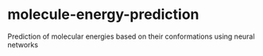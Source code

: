 # molecule-energy-prediction

Prediction of molecular energies based on their conformations using neural networks
